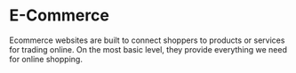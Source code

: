 # E-Commerce
Ecommerce websites are built to connect shoppers to products or services for trading online. On the most basic level, they provide everything we need for online shopping. 
